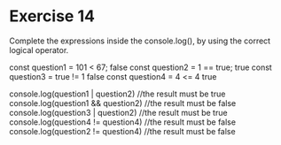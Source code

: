 # Exercise 14

Complete the expressions inside the console.log(), by using the correct logical operator. 

const question1 = 101 < 67;  false
const question2 = 1 == true;  true
const question3 = true != 1   false
const question4 = 4 <= 4      true

console.log(question1 | question2) //the result must be true
console.log(question1 && question2) //the result must be false
console.log(question3 | question2) //the result must be true
console.log(question4 != question4) //the result must be false
console.log(question2 != question4) //the result must be false
